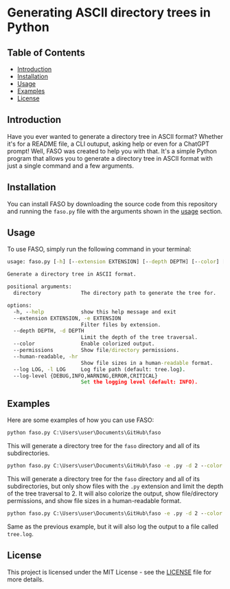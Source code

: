 # Generating ASCII directory trees in Python 

## Table of Contents
- [Introduction](#introduction)
- [Installation](#installation)
- [Usage](#usage)
- [Examples](#examples)
- [License](#license)

## Introduction

Have you ever wanted to generate a directory tree in ASCII format? Whether it's for a README file, a CLI outuput, asking help or even for a ChatGPT prompt! Well, FASO was created to help you with that. It's a simple Python program that allows you to generate a directory tree in ASCII format with just a single command and a few arguments.

## Installation

You can install FASO by downloading the source code from this repository and running the `faso.py` file with the arguments shown in the [usage](#usage) section.

## Usage

To use FASO, simply run the following command in your terminal:

```cmd
usage: faso.py [-h] [--extension EXTENSION] [--depth DEPTH] [--color] [--permissions] [--human-readable] [--log LOG] [--log-level {DEBUG,INFO,WARNING,ERROR,CRITICAL}] directory

Generate a directory tree in ASCII format.

positional arguments:
  directory             The directory path to generate the tree for.

options:
  -h, --help            show this help message and exit
  --extension EXTENSION, -e EXTENSION
                        Filter files by extension.
  --depth DEPTH, -d DEPTH
                        Limit the depth of the tree traversal.
  --color               Enable colorized output.
  --permissions         Show file/directory permissions.
  --human-readable, -hr
                        Show file sizes in a human-readable format.
  --log LOG, -l LOG     Log file path (default: tree.log).
  --log-level {DEBUG,INFO,WARNING,ERROR,CRITICAL}
                        Set the logging level (default: INFO).
```

## Examples

Here are some examples of how you can use FASO:

```cmd
python faso.py C:\Users\user\Documents\GitHub\faso
```
This will generate a directory tree for the `faso` directory and all of its subdirectories.

```cmd
python faso.py C:\Users\user\Documents\GitHub\faso -e .py -d 2 --color --permissions --human-readable
```
This will generate a directory tree for the `faso` directory and all of its subdirectories, but only show files with the `.py` extension and limit the depth of the tree traversal to 2. It will also colorize the output, show file/directory permissions, and show file sizes in a human-readable format.

```cmd
python faso.py C:\Users\user\Documents\GitHub\faso -e .py -d 2 --color --permissions --human-readable -l
```

Same as the previous example, but it will also log the output to a file called `tree.log`.

## License

This project is licensed under the MIT License - see the [LICENSE](LICENSE) file for more details.